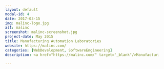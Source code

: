 ```yaml
---
layout: default
modal-id: 4
date: 2017-03-15
img: malinc-logo.jpg
alt: malinc
screenshot: malinc-screenshot.jpg
project-date: May 2015
title: Manufacturing Automation Laboratories
website: https://malinc.com/
categories: [WebDevelopment, SoftwareEngineering]
description: <a href="https://malinc.com/" target="_blank"/>Manufacturing Automation Laboratories Inc.(MALINC)</a> is a R&D company that develops machine/tool optimization software for manufacturing companies. I joined MALINC to help them develop a new company website and to streamline their customer support system. After a few months at the company, we launched the new WordPress website, which was well received by new and returning customers. The website was designed to showcases the company's many products and services. We designed a free resource centre on the website where customers can view MALINC software video guides and tutorials. <br/>In order to streamline the company's customer support system, I configured <a href="http://osticket.com/" target="_blank"/>osTicket</a> on the company's web server. osTicket is an open-source support ticket system that centralizes support into one cohesive platform. This system reduced the number of support emails sent to employees and reduced the waiting time customers had to wait for a response. I integrated the system to be accessed by the new website as well as in a module through the company's main software, <a href="http://www.malinc.com/products/cutpro/" target="_blank"/>CutPro</a>.

---
```


